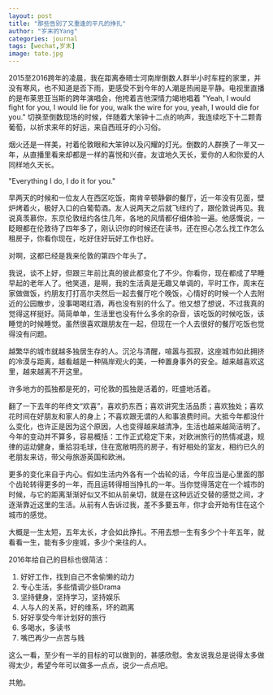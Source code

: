 ```yaml
---
layout: post
title: "那些告别了又重逢的平凡的挣扎"
author: "岁末的Yang"
categories: journal
tags: [wechat,岁末]
image: tate.jpg
---
```


2015至2016跨年的凌晨，我在距离泰晤士河南岸倒数人群半小时车程的家里，并没有寒风，也不知道是否下雨，更感受不到今年的人潮是热闹是平静。电视里直播的是布莱恩亚当斯的跨年演唱会，他挎着吉他深情力竭地唱着 "Yeah, I would fight for you, I would lie for you, walk the wire for you, yeah, I would die for you." 切换至倒数现场的时候，伴随着大笨钟十二点的响声，我连续吃下十二颗青葡萄，以祈求来年的好运，来自西班牙的小习俗。

烟火还是一样美，衬着伦敦眼和大笨钟以及闪耀的灯光。倒数的人群换了一年又一年，从直播里看来却都是一样的喜悦和兴奋。友谊地久天长，爱你的人和你爱的人同样地久天长。

"Everything I do, I do it for you."

早两天的时候和一位友人在西区吃饭，南肯辛顿静僻的餐厅，近一年没有见面，壁炉烤着火，极好入口的白葡萄酒。友人说两天之后就飞纽约了，跟伦敦说再见。我说真羡慕你，东京伦敦纽约各住几年，各地的风情都仔细体验一遍。他感慨说，一眨眼都在伦敦待了四年多了，刚认识你的时候还在读书，还在担心怎么找工作怎么租房子，你看你现在，吃好住好玩好工作也好。

对啊，这都已经是我来伦敦的第四个年头了。

我说，谈不上好，但跟三年前比真的彼此都变化了不少。你看你，现在都成了早睡早起的老年人了。他笑道，是啊，我的生活真是无趣又单调的，平时工作，周末在家做做饭，约朋友打打高尔夫然后一起去餐厅吃个晚饭，心情好的时候一个人去附近的公园散步，没事喝喝红酒，再也没有别的什么了。他又想了想说，不过我真的觉得这样挺好。简简单单，生活里也没有什么多余的杂音，该吃饭的时候吃饭，该睡觉的时候睡觉。虽然很喜欢跟朋友在一起，但现在一个人去很好的餐厅吃饭也觉得没有问题。

越繁华的城市就越多独居生存的人。沉沦与清醒，喧嚣与孤寂，这座城市如此拥挤的冷漠与距离，越看越是一种隔岸观火的美，一种置身事外的安全。越来越喜欢这里，越来越离不开这里。

许多地方的孤独都是死的，可伦敦的孤独是活着的，旺盛地活着。

翻了一下去年的年终文“欢喜”，喜欢扔东西；喜欢讲究生活品质；喜欢独处；喜欢花时间在好朋友和家人的身上；不喜欢跟无谓的人和事浪费时间。大抵今年都没什么变化，也许正是因为这个原因，人也变得越来越清净，生活也越来越简洁明了。今年的变动并不算多，容易概括：工作正式稳定下来，对欧洲旅行的热情减退，规律的运动健身，重拾羽毛球，住在宽敞明亮的房子，有好相处的室友，相约已久的老朋友来访，带父母旅游英国和欧洲。

更多的变化来自于内心。假如生活内外各有一个齿轮的话，今年应当是心里面的那个齿轮转得更多的一年，而且运转得相当挣扎的一年。当你觉得落定在一个城市的时候，与它的距离渐渐好似又不如从前亲切，就是在这种远近交替的感觉之间，才逐渐靠近这里的生活。从前有人告诉过我，差不多要五年，你才会开始有住在这个城市的感觉。

大概是一生太短，五年太长，才会如此挣扎。不用去想一生有多少个十年五年，就看看一生，能有多少座城，多少个来往的人。

2016年给自己的目标也很简洁：
1. 好好工作，找到自己不舍偷懒的动力
2. 专心生活，多些情调少些Drama
3. 坚持健身，坚持学习，坚持娱乐
4. 人与人的关系，好的维系，坏的疏离
5. 好好享受今年计划好的旅行
6. 多喝水，多读书
7. 嘴巴再少一点苦与贱

这么一看，至少有一半的目标的可以做到的，甚感欣慰。舍友说我总是说得太多做得太少，希望今年可以做多一点点，说少一点点吧。

共勉。